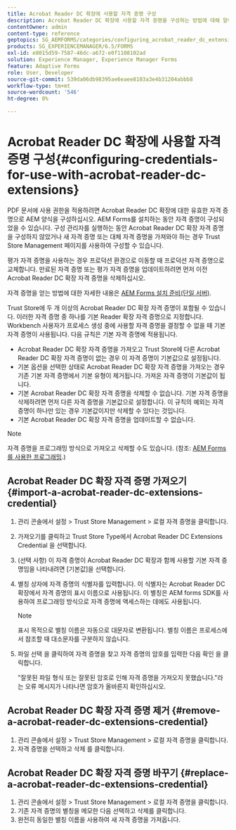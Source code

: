 ```yaml
---
title: Acrobat Reader DC 확장에 사용할 자격 증명 구성
description: Acrobat Reader DC 확장에 사용할 자격 증명을 구성하는 방법에 대해 알아봅니다.
contentOwner: admin
content-type: reference
geptopics: SG_AEMFORMS/categories/configuring_acrobat_reader_dc_extensions
products: SG_EXPERIENCEMANAGER/6.5/FORMS
exl-id: e8015d59-7587-46dc-a672-e0f1108102ad
solution: Experience Manager, Experience Manager Forms
feature: Adaptive Forms
role: User, Developer
source-git-commit: 539da06db98395ae6eaee8103a3e4b31204abbb8
workflow-type: tm+mt
source-wordcount: '546'
ht-degree: 0%

---
```


# Acrobat Reader DC 확장에 사용할 자격 증명 구성{#configuring-credentials-for-use-with-acrobat-reader-dc-extensions}

PDF 문서에 사용 권한을 적용하려면 Acrobat Reader DC 확장에 대한 유효한 자격 증명으로 AEM 양식을 구성하십시오. AEM Forms를 설치하는 동안 자격 증명이 구성되었을 수 있습니다. 구성 관리자를 실행하는 동안 Acrobat Reader DC 확장 자격 증명을 구성하지 않았거나 새 자격 증명 또는 대체 자격 증명을 가져와야 하는 경우 Trust Store Management 페이지를 사용하여 구성할 수 있습니다.

평가 자격 증명을 사용하는 경우 프로덕션 환경으로 이동할 때 프로덕션 자격 증명으로 교체합니다. 만료된 자격 증명 또는 평가 자격 증명을 업데이트하려면 먼저 이전 Acrobat Reader DC 확장 자격 증명을 삭제하십시오.

자격 증명을 얻는 방법에 대한 자세한 내용은 [AEM Forms 설치 준비(단일 서버)](https://helpx.adobe.com/pdf/aem-forms/6-3/prepare-install-single-server.pdf).

Trust Store에 두 개 이상의 Acrobat Reader DC 확장 자격 증명이 포함될 수 있습니다. 이러한 자격 증명 중 하나를 기본 Reader 확장 자격 증명으로 지정합니다. Workbench 사용자가 프로세스 생성 중에 사용할 자격 증명을 결정할 수 없을 때 기본 자격 증명이 사용됩니다. 다음 규칙은 기본 자격 증명에 적용됩니다.

* Acrobat Reader DC 확장 자격 증명을 가져오고 Trust Store에 다른 Acrobat Reader DC 확장 자격 증명이 없는 경우 이 자격 증명이 기본값으로 설정됩니다.
* 기본 옵션을 선택한 상태로 Acrobat Reader DC 확장 자격 증명을 가져오는 경우 기존 기본 자격 증명에서 기본 유형이 제거됩니다. 가져온 자격 증명이 기본값이 됩니다.
* 기본 Acrobat Reader DC 확장 자격 증명을 삭제할 수 없습니다. 기본 자격 증명을 삭제하려면 먼저 다른 자격 증명을 기본값으로 설정합니다. 이 규칙의 예외는 자격 증명이 하나만 있는 경우 기본값이지만 삭제할 수 있다는 것입니다.
* 기본 Acrobat Reader DC 확장 자격 증명을 업데이트할 수 없습니다.

>[!NOTE]
>
>자격 증명을 프로그래밍 방식으로 가져오고 삭제할 수도 있습니다. (참조: [AEM Forms를 사용한 프로그래밍](https://experienceleague.adobe.com/docs/experience-manager-release-information/aem-release-updates/previous-updates/aem-previous-versions.html).)

## Acrobat Reader DC 확장 자격 증명 가져오기 {#import-a-acrobat-reader-dc-extensions-credential}

1. 관리 콘솔에서 설정 > Trust Store Management > 로컬 자격 증명을 클릭합니다.
1. 가져오기를 클릭하고 Trust Store Type에서 Acrobat Reader DC Extensions Credential 을 선택합니다.
1. (선택 사항) 이 자격 증명이 Acrobat Reader DC 확장과 함께 사용할 기본 자격 증명임을 나타내려면 [기본값]을 선택합니다.
1. 별칭 상자에 자격 증명의 식별자를 입력합니다. 이 식별자는 Acrobat Reader DC 확장에서 자격 증명의 표시 이름으로 사용됩니다. 이 별칭은 AEM forms SDK를 사용하여 프로그래밍 방식으로 자격 증명에 액세스하는 데에도 사용됩니다.

   >[!NOTE]
   >
   >표시 목적으로 별칭 이름은 자동으로 대문자로 변환됩니다. 별칭 이름은 프로세스에서 참조할 때 대소문자를 구분하지 않습니다.

1. 파일 선택 을 클릭하여 자격 증명을 찾고 자격 증명의 암호를 입력한 다음 확인 을 클릭합니다.

   &quot;잘못된 파일 형식 또는 잘못된 암호로 인해 자격 증명을 가져오지 못했습니다.&quot;라는 오류 메시지가 나타나면 암호가 올바른지 확인하십시오.

## Acrobat Reader DC 확장 자격 증명 제거 {#remove-a-acrobat-reader-dc-extensions-credential}

1. 관리 콘솔에서 설정 > Trust Store Management > 로컬 자격 증명을 클릭합니다.
1. 자격 증명을 선택하고 삭제 를 클릭합니다.

## Acrobat Reader DC 확장 자격 증명 바꾸기 {#replace-a-acrobat-reader-dc-extensions-credential}

1. 관리 콘솔에서 설정 > Trust Store Management > 로컬 자격 증명을 클릭합니다.
1. 기존 자격 증명의 별칭을 메모한 다음 선택하고 삭제를 클릭합니다.
1. 완전히 동일한 별칭 이름을 사용하여 새 자격 증명을 가져옵니다.
